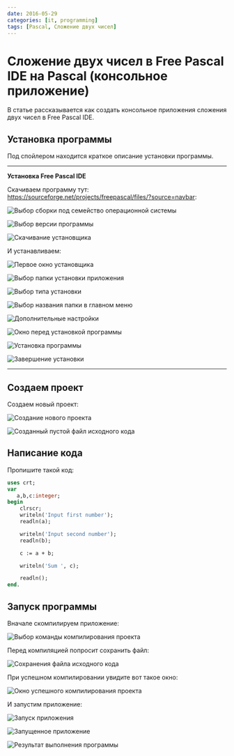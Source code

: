 ```yaml
---
date: 2016-05-29
categories: [it, programming]
tags: [Pascal, Сложение двух чисел]
---
```


# Сложение двух чисел в Free Pascal IDE на Pascal (консольное приложение)

В статье рассказывается как создать консольное приложения сложения двух чисел в Free Pascal IDE.

## Установка программы

Под спойлером находится краткое описание установки программы.

---

**Установка Free Pascal IDE** <!-- !details -->

Скачиваем программу тут: <https://sourceforge.net/projects/freepascal/files/?source=navbar>:

![Выбор сборки под семейство операционной системы](img/install_01.png)

![Выбор версии программы](img/install_02.png)

![Скачивание установщика](img/install_03.png)

И устанавливаем:

![Первое окно установщика](img/install_04.png)

![Выбор папки установки приложения](img/install_05.png)

![Выбор типа установки](img/install_06.png)

![Выбор названия папки в главном меню](img/install_07.png)

![Дополнительные настройки](img/install_08.png)

![Окно перед установкой программы](img/install_09.png)

![Установка программы](img/install_10.png)

![Завершение установки](img/install_11.png)

---

## Создаем проект

Создаем новый проект:

![Создание нового проекта](img/new_project_01.png)

![Созданный пустой файл исходного кода](img/new_project_02.png)

## Написание кода

Пропишите такой код:

```pascal
uses crt;
var
   a,b,c:integer;
begin
    clrscr;
    writeln('Input first number');
    readln(a);

    writeln('Input second number');
    readln(b);

    c := a + b;

    writeln('Sum ', c);

    readln();
end.
```

## Запуск программы

Вначале скомпилируем приложение:

![Выбор команды компилирования проекта](img/compile.png)

Перед компиляцией попросит сохранить файл:

![Сохранения файла исходного кода](img/save.png)

При успешном компилировании увидите вот такое окно:

![Окно успешного компилирования проекта](img/compile_02.png)

И запустим приложение:

![Запуск приложения](img/run.png)

![Запущенное приложение](img/result_01.png)

![Результат выполнения программы](img/result_02.png)
